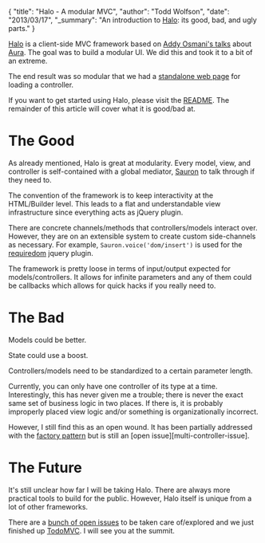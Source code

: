 {
  "title": "Halo - A modular MVC",
  "author": "Todd Wolfson",
  "date": "2013/03/17",
  "_summary": "An introduction to [Halo](https://github.com/Ensighten/Halo): its good, bad, and ugly parts."
}

[Halo][Halo] is a client-side MVC framework based on [Addy Osmani's talks][addy-talks] about [Aura][aura]. The goal was to build a modular UI. We did this and took it to a bit of an extreme.

[Halo]: https://github.com/Ensighten/Halo
[addy-talks]: http://addyosmani.com/futureproofjs/
[aura]: https://github.com/aurajs/aura

The end result was so modular that we had a [standalone web page][sandbox] for loading a controller.

[sandbox]: https://github.com/Ensighten/Halo.extras/blob/master/src/pages/sandbox.html

If you want to get started using Halo, please visit the [README][Halo]. The remainder of this article will cover what it is good/bad at.

# The Good

As already mentioned, Halo is great at modularity. Every model, view, and controller is self-contained with a global mediator, [Sauron][Sauron] to talk through if they need to.

[Sauron]: https://github.com/Ensighten/Sauron

The convention of the framework is to keep interactivity at the HTML/Builder level. This leads to a flat and understandable view infrastructure since everything acts as jQuery plugin.

There are concrete channels/methods that controllers/models interact over. However, they are on an extensible system to create custom side-channels as necessary. For example, `Sauron.voice('dom/insert')` is used for the [requiredom][requiredom] jquery plugin.

[requiredom]: https://github.com/Ensighten/Halo.extras/blob/master/src/public/js/requiredom.js

The framework is pretty loose in terms of input/output expected for models/controllers. It allows for infinite parameters and any of them could be callbacks which allows for quick hacks if you really need to.

# The Bad

Models could be better.

State could use a boost.

Controllers/models need to be standardized to a certain parameter length.

Currently, you can only have one controller of its type at a time. Interestingly, this has never given me a trouble; there is never the exact same set of business logic in two places. If there is, it is probably improperly placed view logic and/or something is organizationally incorrect.

However, I still find this as an open wound. It has been partially addressed with the [factory pattern][factory] but is still an [open issue][multi-controller-issue].

[factory]: https://github.com/Ensighten/Halo.extras/blob/master/src/controllers/ModalFactory.js
[mutli-controller-issue]: https://github.com/Ensighten/Halo/issues/14

# The Future

It's still unclear how far I will be taking Halo. There are always more practical tools to build for the public. However, Halo itself is unique from a lot of other frameworks.

There are a [bunch of open issues][issues] to be taken care of/explored and we just finished up [TodoMVC][todomvc]. I will see you at the summit.

[issues]: https://github.com/Ensighten/Halo/issues
[todomvc]: https://github.com/addyosmani/todomvc/pull/490